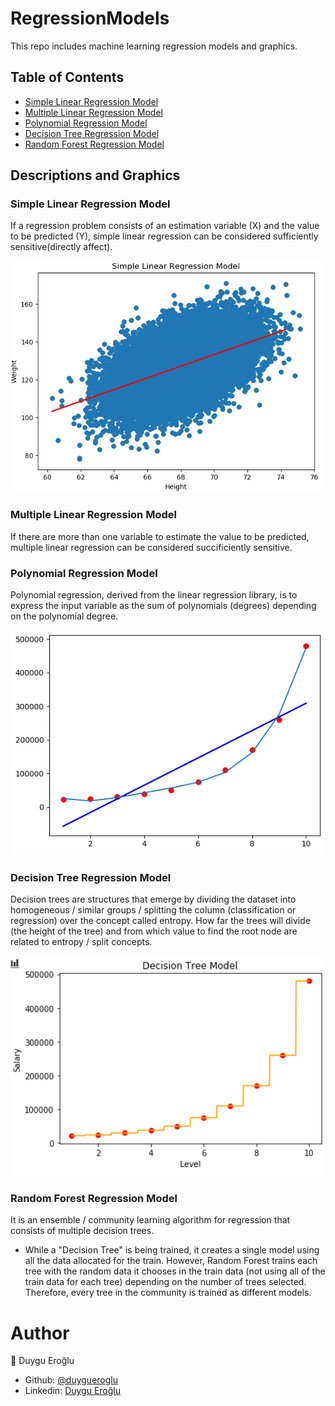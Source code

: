 # RegressionModels
This repo includes machine learning regression models and graphics.

## Table of Contents

+ [Simple Linear Regression Model](https://github.com/duygueroglu/RegressionModels/blob/main/simplelinear.ipynb)
+ [Multiple Linear Regression Model](https://github.com/duygueroglu/RegressionModels/blob/main/multiplelinear.py)
+ [Polynomial Regression Model](https://github.com/duygueroglu/RegressionModels/blob/main/polyRegression.ipynb)
+ [Decision Tree Regression Model](https://github.com/duygueroglu/RegressionModels/blob/main/decisionTree.ipynb)
+ [Random Forest Regression Model](https://github.com/duygueroglu/RegressionModels/blob/main/randomForest.ipynb)

## Descriptions and Graphics

### Simple Linear Regression Model

If a regression problem consists of an estimation variable (X) and the value to be predicted (Y), simple linear regression can be considered sufficiently sensitive(directly affect).

![](https://github.com/duygueroglu/RegressionModels/blob/main/simplelinear.png)

### Multiple Linear Regression Model

If there are more than one variable to estimate the value to be predicted, multiple linear regression can be considered succificiently sensitive.

### Polynomial Regression Model

Polynomial regression, derived from the linear regression library, is to express the input variable as the sum of polynomials (degrees) depending on the polynomial degree.

![](https://github.com/duygueroglu/RegressionModels/blob/main/polyregression2.PNG)

### Decision Tree Regression Model

Decision trees are structures that emerge by dividing the dataset into homogeneous / similar groups / splitting the column (classification or regression) over the concept called entropy. How far the trees will divide (the height of the tree) and from which value to find the root node are related to entropy / split concepts. 

![](https://github.com/duygueroglu/RegressionModels/blob/main/decisiontree.PNG)

### Random Forest Regression Model

It is an ensemble / community learning algorithm for regression that consists of multiple decision trees.
+ While a "Decision Tree" is being trained, it creates a single model using all the data allocated for the train. However, Random Forest trains each tree with the random data it chooses in the train data (not using all of the train data for each tree) depending on the number of trees selected. Therefore, every tree in the community is trained as different models.

Author
=============
👤 Duygu Eroğlu
* Github: [@duygueroglu](https://github.com/duygueroglu "@duygueroglu")
* Linkedin: [Duygu Eroğlu](https://www.linkedin.com/in/duygu-eroglu-75428796/ "Duygu Eroğlu")
